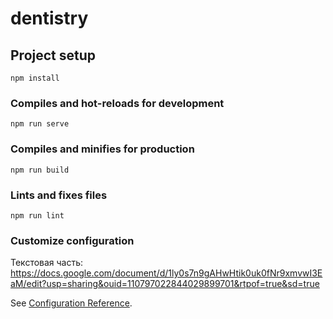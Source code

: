 # dentistry

## Project setup
```
npm install
```

### Compiles and hot-reloads for development
```
npm run serve
```

### Compiles and minifies for production
```
npm run build
```

### Lints and fixes files
```
npm run lint
```

### Customize configuration
Текстовая часть:
https://docs.google.com/document/d/1ly0s7n9gAHwHtik0uk0fNr9xmvwI3EaM/edit?usp=sharing&ouid=110797022844029899701&rtpof=true&sd=true


See [Configuration Reference](https://cli.vuejs.org/config/).
